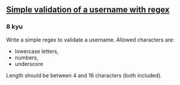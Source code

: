 <h2><a href=https://www.codewars.com/kata/56a3f08aa9a6cc9b75000023/train/javascript target="_blank">Simple validation of a username with regex</a></h2><h3>8 kyu</h3><p>Write a simple regex to validate a username. Allowed characters are:</p><ul><li>lowercase letters,</li><li>numbers,</li><li>underscore</li></ul><p>Length should be between 4 and 16 characters (both included).</p>